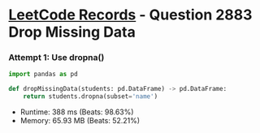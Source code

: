 # [LeetCode Records](../../README.md) - Question 2883 Drop Missing Data

### Attempt 1: Use dropna()
```py
import pandas as pd

def dropMissingData(students: pd.DataFrame) -> pd.DataFrame:
    return students.dropna(subset='name')
```
- Runtime: 388 ms (Beats: 98.63%)
- Memory: 65.93 MB (Beats: 52.21%)

<br>
